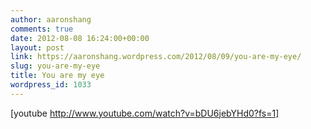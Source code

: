 ```yaml
---
author: aaronshang
comments: true
date: 2012-08-08 16:24:00+00:00
layout: post
link: https://aaronshang.wordpress.com/2012/08/09/you-are-my-eye/
slug: you-are-my-eye
title: You are my eye
wordpress_id: 1033
---
```


[youtube http://www.youtube.com/watch?v=bDU6jebYHd0?fs=1]  

